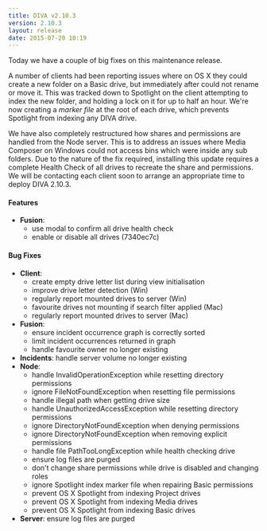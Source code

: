 ```yaml
---
title: DIVA v2.10.3
version: 2.10.3
layout: release
date: 2015-07-20 10:19
---
```


Today we have a couple of big fixes on this maintenance release.

A number of clients had been reporting issues where on OS X they could create a new folder on a Basic drive, but immediately after could not rename or move it.
This was tracked down to Spotlight on the client attempting to index the new folder, and holding a lock on it for up to half an hour.
We're now creating a *marker file* at the root of each drive, which prevents Spotlight from indexing any DIVA drive.

We have also completely restructured how shares and permissions are handled from the Node server.
This is to address an issues where Media Composer on Windows could not access bins which were inside any sub folders.
Due to the nature of the fix required, installing this update requires a complete Health Check of all drives to recreate the share and permissions.
We will be contacting each client soon to arrange an appropriate time to deploy DIVA 2.10.3.

#### Features

- **Fusion**:
  - use modal to confirm all drive health check
  - enable or disable all drives (7340ec7c)

#### Bug Fixes

- **Client**:
  - create empty drive letter list during view initialisation
  - improve drive letter detection (Win)
  - regularly report mounted drives to server (Win)
  - favourite drives not mounting if search filter applied (Mac)
  - regularly report mounted drives to server (Mac)  
- **Fusion**:
  - ensure incident occurrence graph is correctly sorted
  - limit incident occurrences returned in graph
  - handle favourite owner no longer existing
- **Incidents**: handle server volume no longer existing
- **Node**:
  - handle InvalidOperationException while resetting directory permissions
  - ignore FileNotFoundException when resetting file permissions
  - handle illegal path when getting drive size
  - handle UnauthorizedAccessException while resetting directory permissions
  - ignore DirectoryNotFoundException when denying permissions
  - ignore DirectoryNotFoundException when removing explicit permissions
  - handle file PathTooLongException while health checking drive
  - ensure log files are purged
  - don't change share permissions while drive is disabled and changing roles
  - ignore Spotlight index marker file when repairing Basic permissions
  - prevent OS X Spotlight from indexing Project drives
  - prevent OS X Spotlight from indexing Media drives
  - prevent OS X Spotlight from indexing Basic drives
- **Server**: ensure log files are purged
